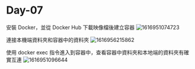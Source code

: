 # Day-07
安裝 Docker，並從 Docker Hub 下載映像檔後建立容器
![1616951074723](https://user-images.githubusercontent.com/81289822/112763453-09fb5780-9037-11eb-936e-7cc44f4c4270.jpg)


連接本機端資料夾和容器中的資料夾
![1616956215862](https://user-images.githubusercontent.com/81289822/112763437-0071ef80-9037-11eb-9abb-548a6636e228.jpg)


使用 docker exec 指令進入到容器中，查看容器中資料夾和本地端的資料夾有確實互連
![1616951096644](https://user-images.githubusercontent.com/81289822/112763419-f6e88780-9036-11eb-8b20-c1b2e01e5006.jpg)
